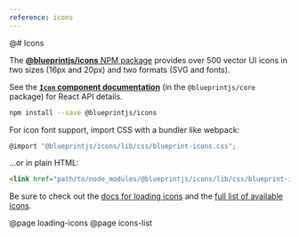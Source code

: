 ```yaml
---
reference: icons
---
```


@# Icons

The [**@blueprintjs/icons** NPM package](https://www.npmjs.com/package/@blueprintjs/icons)
provides over 500 vector UI icons in two sizes (16px and 20px) and two formats (SVG and fonts).

<div class="@ns-callout @ns-intent-primary @ns-icon-info-sign">

See the [**`Icon` component documentation**](#core/components/icon) (in the `@blueprintjs/core` package) for React API details.

</div>

```sh
npm install --save @blueprintjs/icons
```

For icon font support, import CSS with a bundler like webpack:

```js
@import "@blueprintjs/icons/lib/css/blueprint-icons.css";
```

...or in plain HTML:

```html
<link href="path/to/node_modules/@blueprintjs/icons/lib/css/blueprint-icons.css" rel="stylesheet" />
```

Be sure to check out the [docs for loading icons](#icons/loading-icons) and the
[full list of available icons](#icons/icons-list).

@page loading-icons
@page icons-list
